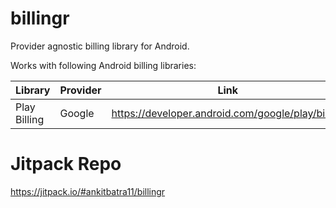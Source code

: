 # billingr
Provider agnostic billing library for Android.

Works with following Android billing libraries:

Library | Provider | Link
------- | -------- | ----
Play Billing | Google | https://developer.android.com/google/play/billing

# Jitpack Repo
https://jitpack.io/#ankitbatra11/billingr